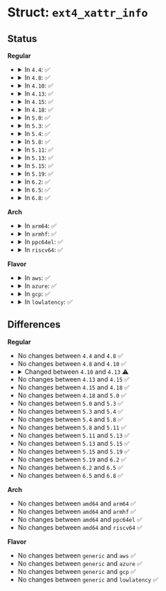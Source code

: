 # Struct: <code>ext4_xattr_info</code>

## Status
<b>Regular</b>
<ul>
<li>
<details>
<summary>In <code>4.4</code>: ✅</summary>

```c
struct ext4_xattr_info {
    int name_index;
    const char *name;
    const void *value;
    size_t value_len;
};
```
</details>
</li>
<li>
<details>
<summary>In <code>4.8</code>: ✅</summary>

```c
struct ext4_xattr_info {
    int name_index;
    const char *name;
    const void *value;
    size_t value_len;
};
```
</details>
</li>
<li>
<details>
<summary>In <code>4.10</code>: ✅</summary>

```c
struct ext4_xattr_info {
    int name_index;
    const char *name;
    const void *value;
    size_t value_len;
};
```
</details>
</li>
<li>
<details>
<summary>In <code>4.13</code>: ✅</summary>

```c
struct ext4_xattr_info {
    const char *name;
    const void *value;
    size_t value_len;
    int name_index;
    int in_inode;
};
```
</details>
</li>
<li>
<details>
<summary>In <code>4.15</code>: ✅</summary>

```c
struct ext4_xattr_info {
    const char *name;
    const void *value;
    size_t value_len;
    int name_index;
    int in_inode;
};
```
</details>
</li>
<li>
<details>
<summary>In <code>4.18</code>: ✅</summary>

```c
struct ext4_xattr_info {
    const char *name;
    const void *value;
    size_t value_len;
    int name_index;
    int in_inode;
};
```
</details>
</li>
<li>
<details>
<summary>In <code>5.0</code>: ✅</summary>

```c
struct ext4_xattr_info {
    const char *name;
    const void *value;
    size_t value_len;
    int name_index;
    int in_inode;
};
```
</details>
</li>
<li>
<details>
<summary>In <code>5.3</code>: ✅</summary>

```c
struct ext4_xattr_info {
    const char *name;
    const void *value;
    size_t value_len;
    int name_index;
    int in_inode;
};
```
</details>
</li>
<li>
<details>
<summary>In <code>5.4</code>: ✅</summary>

```c
struct ext4_xattr_info {
    const char *name;
    const void *value;
    size_t value_len;
    int name_index;
    int in_inode;
};
```
</details>
</li>
<li>
<details>
<summary>In <code>5.8</code>: ✅</summary>

```c
struct ext4_xattr_info {
    const char *name;
    const void *value;
    size_t value_len;
    int name_index;
    int in_inode;
};
```
</details>
</li>
<li>
<details>
<summary>In <code>5.11</code>: ✅</summary>

```c
struct ext4_xattr_info {
    const char *name;
    const void *value;
    size_t value_len;
    int name_index;
    int in_inode;
};
```
</details>
</li>
<li>
<details>
<summary>In <code>5.13</code>: ✅</summary>

```c
struct ext4_xattr_info {
    const char *name;
    const void *value;
    size_t value_len;
    int name_index;
    int in_inode;
};
```
</details>
</li>
<li>
<details>
<summary>In <code>5.15</code>: ✅</summary>

```c
struct ext4_xattr_info {
    const char *name;
    const void *value;
    size_t value_len;
    int name_index;
    int in_inode;
};
```
</details>
</li>
<li>
<details>
<summary>In <code>5.19</code>: ✅</summary>

```c
struct ext4_xattr_info {
    const char *name;
    const void *value;
    size_t value_len;
    int name_index;
    int in_inode;
};
```
</details>
</li>
<li>
<details>
<summary>In <code>6.2</code>: ✅</summary>

```c
struct ext4_xattr_info {
    const char *name;
    const void *value;
    size_t value_len;
    int name_index;
    int in_inode;
};
```
</details>
</li>
<li>
<details>
<summary>In <code>6.5</code>: ✅</summary>

```c
struct ext4_xattr_info {
    const char *name;
    const void *value;
    size_t value_len;
    int name_index;
    int in_inode;
};
```
</details>
</li>
<li>
<details>
<summary>In <code>6.8</code>: ✅</summary>

```c
struct ext4_xattr_info {
    const char *name;
    const void *value;
    size_t value_len;
    int name_index;
    int in_inode;
};
```
</details>
</li>
</ul>
<b>Arch</b>
<ul>
<li>
<details>
<summary>In <code>arm64</code>: ✅</summary>

```c
struct ext4_xattr_info {
    const char *name;
    const void *value;
    size_t value_len;
    int name_index;
    int in_inode;
};
```
</details>
</li>
<li>
<details>
<summary>In <code>armhf</code>: ✅</summary>

```c
struct ext4_xattr_info {
    const char *name;
    const void *value;
    size_t value_len;
    int name_index;
    int in_inode;
};
```
</details>
</li>
<li>
<details>
<summary>In <code>ppc64el</code>: ✅</summary>

```c
struct ext4_xattr_info {
    const char *name;
    const void *value;
    size_t value_len;
    int name_index;
    int in_inode;
};
```
</details>
</li>
<li>
<details>
<summary>In <code>riscv64</code>: ✅</summary>

```c
struct ext4_xattr_info {
    const char *name;
    const void *value;
    size_t value_len;
    int name_index;
    int in_inode;
};
```
</details>
</li>
</ul>
<b>Flavor</b>
<ul>
<li>
<details>
<summary>In <code>aws</code>: ✅</summary>

```c
struct ext4_xattr_info {
    const char *name;
    const void *value;
    size_t value_len;
    int name_index;
    int in_inode;
};
```
</details>
</li>
<li>
<details>
<summary>In <code>azure</code>: ✅</summary>

```c
struct ext4_xattr_info {
    const char *name;
    const void *value;
    size_t value_len;
    int name_index;
    int in_inode;
};
```
</details>
</li>
<li>
<details>
<summary>In <code>gcp</code>: ✅</summary>

```c
struct ext4_xattr_info {
    const char *name;
    const void *value;
    size_t value_len;
    int name_index;
    int in_inode;
};
```
</details>
</li>
<li>
<details>
<summary>In <code>lowlatency</code>: ✅</summary>

```c
struct ext4_xattr_info {
    const char *name;
    const void *value;
    size_t value_len;
    int name_index;
    int in_inode;
};
```
</details>
</li>
</ul>

## Differences
<b>Regular</b>
<ul>
<li>
No changes between <code>4.4</code> and <code>4.8</code> ✅
</li>
<li>
No changes between <code>4.8</code> and <code>4.10</code> ✅
</li>
<li>
<details>
<summary>Changed between <code>4.10</code> and <code>4.13</code> ⚠️</summary>
<ul>
<li>
<b>Field added. </b>
<code>int in_inode</code>
</li>
</ul>
</details>
</li>
<li>
No changes between <code>4.13</code> and <code>4.15</code> ✅
</li>
<li>
No changes between <code>4.15</code> and <code>4.18</code> ✅
</li>
<li>
No changes between <code>4.18</code> and <code>5.0</code> ✅
</li>
<li>
No changes between <code>5.0</code> and <code>5.3</code> ✅
</li>
<li>
No changes between <code>5.3</code> and <code>5.4</code> ✅
</li>
<li>
No changes between <code>5.4</code> and <code>5.8</code> ✅
</li>
<li>
No changes between <code>5.8</code> and <code>5.11</code> ✅
</li>
<li>
No changes between <code>5.11</code> and <code>5.13</code> ✅
</li>
<li>
No changes between <code>5.13</code> and <code>5.15</code> ✅
</li>
<li>
No changes between <code>5.15</code> and <code>5.19</code> ✅
</li>
<li>
No changes between <code>5.19</code> and <code>6.2</code> ✅
</li>
<li>
No changes between <code>6.2</code> and <code>6.5</code> ✅
</li>
<li>
No changes between <code>6.5</code> and <code>6.8</code> ✅
</li>
</ul>
<b>Arch</b>
<ul>
<li>
No changes between <code>amd64</code> and <code>arm64</code> ✅
</li>
<li>
No changes between <code>amd64</code> and <code>armhf</code> ✅
</li>
<li>
No changes between <code>amd64</code> and <code>ppc64el</code> ✅
</li>
<li>
No changes between <code>amd64</code> and <code>riscv64</code> ✅
</li>
</ul>
<b>Flavor</b>
<ul>
<li>
No changes between <code>generic</code> and <code>aws</code> ✅
</li>
<li>
No changes between <code>generic</code> and <code>azure</code> ✅
</li>
<li>
No changes between <code>generic</code> and <code>gcp</code> ✅
</li>
<li>
No changes between <code>generic</code> and <code>lowlatency</code> ✅
</li>
</ul>
